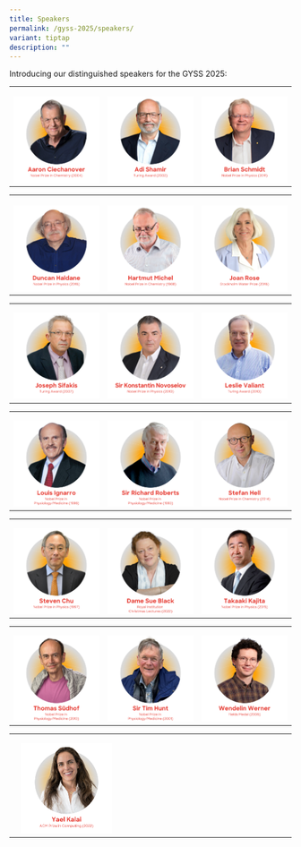 ```yaml
---
title: Speakers
permalink: /gyss-2025/speakers/
variant: tiptap
description: ""
---
```

<p>Introducing our distinguished speakers for the GYSS 2025:</p>
<table style="minWidth: 75px">
<colgroup>
<col>
<col>
<col>
</colgroup>
<tbody>
<tr>
<th rowspan="1" colspan="1">
<p></p><a class="isomer-image-wrapper" href="/gyss-2025/speakers/aaron-ciechanover/"><img style="width: 100%" height="auto" width="100%" alt="Aaron Ciechanover" src="/images/GYSS 2025/GYSS_2025_featured_speakers_AJ_01.png"></a>
</th>
<th rowspan="1" colspan="1">
<p></p>
<div class="isomer-image-wrapper">
<img style="width: 100%" height="auto" width="100%" alt="Adi Shamir" src="/images/GYSS 2025/GYSS_2025_featured_speakers_AJ_02.png">
</div>
</th>
<th rowspan="1" colspan="1">
<p></p><a class="isomer-image-wrapper" href="/gyss-2025/speakers/brian-schmidt/"><img style="width: 100%" height="auto" width="100%" alt="Brian Schmidt" src="/images/GYSS 2025/GYSS_2025_featured_speakers_AJ_03.png"></a>
</th>
</tr>
</tbody>
</table>
<table style="minWidth: 75px">
<colgroup>
<col>
<col>
<col>
</colgroup>
<tbody>
<tr>
<th rowspan="1" colspan="1">
<p></p><a class="isomer-image-wrapper" href="/gyss-2025/speakers/duncan-haldane/"><img style="width: 100%" height="auto" width="100%" alt="Duncan Haldane" src="/images/GYSS 2025/GYSS_2025_featured_speakers_AJ_05.png"></a>
</th>
<th rowspan="1" colspan="1">
<p></p><a class="isomer-image-wrapper" href="/gyss-2025/speakers/hartmut-michel/"><img style="width: 100%" height="auto" width="100%" alt="Hartmut Michel" src="/images/GYSS 2025/GYSS_2025_featured_speakers_AJ_06.png"></a>
</th>
<th rowspan="1" colspan="1">
<p></p><a class="isomer-image-wrapper" href="/gyss-2025/speakers/joan-rose/"><img style="width: 100%" height="auto" width="100%" alt="Joan Rose" src="/images/GYSS 2025/GYSS_2025_featured_speakers_AJ_07.png"></a>
</th>
</tr>
</tbody>
</table>
<table style="minWidth: 75px">
<colgroup>
<col>
<col>
<col>
</colgroup>
<tbody>
<tr>
<td rowspan="1" colspan="1">
<p></p><a class="isomer-image-wrapper" href="/gyss-2025/speakers/joseph-sifakis/"><img style="width: 100%" height="auto" width="100%" alt="Joseph Sifakis" src="/images/GYSS 2025/GYSS_2025_featured_speakers_AJ_08.png"></a>
</td>
<td rowspan="1" colspan="1">
<p></p><a class="isomer-image-wrapper" href="/gyss-2025/speakers/konstantin-novoselov/"><img style="width: 100%" height="auto" width="100%" alt="Konstantin Novoselov" src="/images/GYSS 2025/GYSS_2025_featured_speakers_AJ_09.png"></a>
</td>
<td rowspan="1" colspan="1">
<p></p><a class="isomer-image-wrapper" href="/gyss-2025/speakers/leslie-valiant/"><img style="width: 100%" height="auto" width="100%" alt="Leslie Valiant" src="/images/GYSS 2025/GYSS_2025_featured_speakers_AJ_10.png"></a>
</td>
</tr>
</tbody>
</table>
<table style="minWidth: 75px">
<colgroup>
<col>
<col>
<col>
</colgroup>
<tbody>
<tr>
<td rowspan="1" colspan="1">
<p></p><a class="isomer-image-wrapper" href="/gyss-2025/speakers/louis-ignarro/"><img style="width: 100%" height="auto" width="100%" alt="Louis Ignarro" src="/images/GYSS 2025/GYSS_2025_featured_speakers_AJ_11.png"></a>
</td>
<td rowspan="1" colspan="1">
<p></p><a class="isomer-image-wrapper" href="/gyss-2025/speakers/richard-roberts/"><img style="width: 100%" height="auto" width="100%" alt="Richard Roberts" src="/images/GYSS 2025/GYSS_2025_featured_speakers_AJ_12.png"></a>
</td>
<td rowspan="1" colspan="1">
<p></p><a class="isomer-image-wrapper" href="/gyss-2025/speakers/stefan-hell/"><img style="width: 100%" height="auto" width="100%" alt="Stefan Hell" src="/images/GYSS 2025/GYSS_2025_featured_speakers_AJ_14.png"></a>
</td>
</tr>
</tbody>
</table>
<table style="minWidth: 75px">
<colgroup>
<col>
<col>
<col>
</colgroup>
<tbody>
<tr>
<td rowspan="1" colspan="1">
<p></p><a class="isomer-image-wrapper" href="/gyss-2025/speakers/steven-chu/"><img style="width: 100%" height="auto" width="100%" alt="Steven Chu" src="/images/GYSS 2025/GYSS_2025_featured_speakers_AJ_15.png"></a>
</td>
<td rowspan="1" colspan="1">
<p></p><a class="isomer-image-wrapper" href="/gyss-2025/speakers/sue-black/"><img style="width: 100%" height="auto" width="100%" alt="Sue Black" src="/images/GYSS 2025/GYSS_2025_featured_speakers_AJ_16.png"></a>
</td>
<td rowspan="1" colspan="1">
<p></p><a class="isomer-image-wrapper" href="/gyss-2025/speakers/takaaki-kajita/"><img style="width: 100%" height="auto" width="100%" alt="Takaaki Kajita" src="/images/GYSS 2025/GYSS_2025_featured_speakers_AJ_17.png"></a>
</td>
</tr>
</tbody>
</table>
<table style="minWidth: 75px">
<colgroup>
<col>
<col>
<col>
</colgroup>
<tbody>
<tr>
<td rowspan="1" colspan="1">
<p></p><a class="isomer-image-wrapper" href="/gyss-2025/speakers/thomas-sudhof/"><img style="width: 100%" height="auto" width="100%" alt="Thomas Südhof" src="/images/GYSS 2025/GYSS_2025_featured_speakers_AJ_18.png"></a>
</td>
<td rowspan="1" colspan="1">
<p></p><a class="isomer-image-wrapper" href="/gyss-2025/speakers/tim-hunt/"><img style="width: 100%" height="auto" width="100%" alt="Tim Hunt" src="/images/GYSS 2025/GYSS_2025_featured_speakers_AJ_19.png"></a>
</td>
<td rowspan="1" colspan="1">
<p></p><a class="isomer-image-wrapper" href="/gyss-2025/speakers/wendelin-werner/"><img style="width: 100%;" height="auto" width="100%" alt="Wendelin Werner" src="/images/GYSS 2025/GYSS_2025_featured_speakers_AJ_20.png"></a>
</td>
</tr>
</tbody>
</table>
<table style="minWidth: 75px">
<colgroup>
<col>
<col>
<col>
</colgroup>
<tbody>
<tr>
<td rowspan="1" colspan="1">
<p></p>
</td>
<td rowspan="1" colspan="1">
<p></p><a class="isomer-image-wrapper" href="/gyss-2025/speakers/yael-kalai/"><img style="width: 35%;" height="auto" width="100%" alt="Yael Kalai" src="/images/GYSS 2025/GYSS_2025_featured_speakers_AJ_21.png"></a>
</td>
<td rowspan="1" colspan="1">
<p></p>
</td>
</tr>
</tbody>
</table>
<p></p>